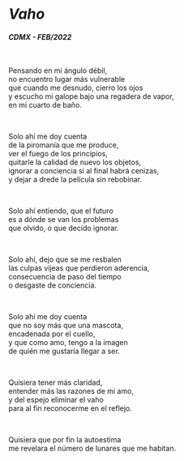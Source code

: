 # *Vaho* 
#### *CDMX - FEB/2022*

<br/>

Pensando en mi ángulo débil,  
no encuentro lugar más vulnerable  
que cuando me desnudo, cierro los ojos   
y escucho mi galope bajo una regadera de vapor,  
en mi cuarto de baño.

<br/>

Solo ahí me doy cuenta  
de la piromanía que me produce,  
ver el fuego de los principios,  
quitarle la calidad de nuevo los objetos,  
ignorar a conciencia si al final habrá cenizas,  
y dejar a drede la película sin rebobinar.  

<br/>

Solo ahí entiendo, que el futuro  
es a dónde se van los problemas  
que olvido, o que decido ignorar.

<br/>


Solo ahí, dejo que se me resbalen  
las culpas vijeas que perdieron aderencia,  
consecuencia de paso del tiempo  
o desgaste de conciencia.

<br/>

Solo ahí me doy cuenta  
que no soy más que una mascota,  
encadenada por el cuello,  
y que como amo, tengo a la imagen  
de quién me gustaría llegar a ser.

<br/>

Quisiera tener más claridad,  
entender más las razones de mi amo,  
y del espejo eliminar el vaho  
para al fin reconocerme en el reflejo.  

<br/>

Quisiera que por fin la autoestima  
me revelara el número de lunares que me habitan.
